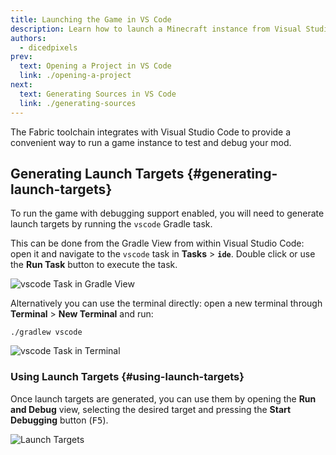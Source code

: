 ```yaml
---
title: Launching the Game in VS Code
description: Learn how to launch a Minecraft instance from Visual Studio Code.
authors:
  - dicedpixels
prev:
  text: Opening a Project in VS Code
  link: ./opening-a-project
next:
  text: Generating Sources in VS Code
  link: ./generating-sources
---
```


The Fabric toolchain integrates with Visual Studio Code to provide a convenient way to run a game instance to test and debug your mod.

## Generating Launch Targets {#generating-launch-targets}

To run the game with debugging support enabled, you will need to generate launch targets by running the `vscode` Gradle task.

This can be done from the Gradle View from within Visual Studio Code: open it and navigate to the `vscode` task in **Tasks** > **`ide`**. Double click or use the **Run Task** button to execute the task.

![`vscode` Task in Gradle View](/assets/develop/getting-started/vscode/gradle-vscode.png)

Alternatively you can use the terminal directly: open a new terminal through **Terminal** > **New Terminal** and run:

```sh:no-line-numbers
./gradlew vscode
```

![`vscode` Task in Terminal](/assets/develop/getting-started/vscode/terminal-vscode.png)

### Using Launch Targets {#using-launch-targets}

Once launch targets are generated, you can use them by opening the **Run and Debug** view, selecting the desired target and pressing the **Start Debugging** button (<kbd>F5</kbd>).

![Launch Targets](/assets/develop/getting-started/vscode/launch-targets.png)
